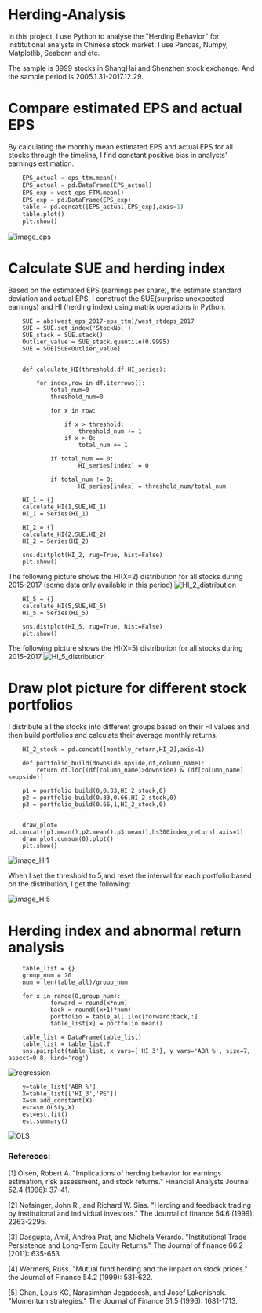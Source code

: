 # Herding-Analysis

In this project, I use Python to analyse the "Herding Behavior" for institutional analysts in Chinese stock market. I use Pandas, Numpy, Matplotlib, Seaborn and etc.

The sample is 3999 stocks in ShangHai and Shenzhen stock exchange. And the sample period is 2005.1.31-2017.12.29. 

# Compare estimated EPS and actual EPS 

By calculating the monthly mean estimated EPS and actual EPS for all stocks through the timeline, I find constant positive bias in analysts' earnings estimation.

```python
    EPS_actual = eps_ttm.mean()
    EPS_actual = pd.DataFrame(EPS_actual)
    EPS_exp = west_eps_FTM.mean()
    EPS_exp = pd.DataFrame(EPS_exp)
    table = pd.concat([EPS_actual,EPS_exp],axis=1)
    table.plot()
    plt.show()
```
 
![image_eps](https://github.com/YourongYe/Python-Herding-Analysis/blob/master/EPS.png)

# Calculate SUE and herding index

Based on the estimated EPS (earnings per share), the estimate standard deviation and actual EPS, I construct the SUE(surprise unexpected earnings) and HI (herding index) using 
matrix operations in Python.

```
    SUE = abs(west_eps_2017-eps_ttm)/west_stdeps_2017
    SUE = SUE.set_index('StockNo.')
    SUE_stack = SUE.stack()
    Outlier_value = SUE_stack.quantile(0.9995)
    SUE = SUE[SUE<Outlier_value]


    def calculate_HI(threshold,df,HI_series):
    
        for index,row in df.iterrows():
            total_num=0
            threshold_num=0

            for x in row:

                if x > threshold:
                    threshold_num += 1
                if x > 0:
                    total_num += 1

            if total_num == 0:
                    HI_series[index] = 0

            if total_num != 0:
                    HI_series[index] = threshold_num/total_num

    HI_1 = {}
    calculate_HI(1,SUE,HI_1)
    HI_1 = Series(HI_1)

    HI_2 = {}
    calculate_HI(2,SUE,HI_2)
    HI_2 = Series(HI_2)
  
    sns.distplot(HI_2, rug=True, hist=False)
    plt.show()
```

The following picture shows the HI(X=2) distribution for all stocks during 2015-2017 (some data only available in this period)
![HI_2_distribution](https://github.com/YourongYe/Python-Herding-Analysis/blob/master/HI_2_distribution.png)
    
```
    HI_5 = {}
    calculate_HI(5,SUE,HI_5)
    HI_5 = Series(HI_5)
    
    sns.distplot(HI_5, rug=True, hist=False)
    plt.show()
```
    
The following picture shows the HI(X=5) distribution for all stocks during 2015-2017 
![HI_5_distribution](https://github.com/YourongYe/Python-Herding-Analysis/blob/master/HI_5_distribution.png)

# Draw plot picture for different stock portfolios

I distribute all the stocks into different groups based on their HI values and then build portfolios and calculate their average monthly returns.

```
    HI_2_stock = pd.concat([monthly_return,HI_2],axis=1)
    
    def portfolio_build(downside,upside,df,column_name):
        return df.loc[(df[column_name]>downside) & (df[column_name]<=upside)]

    p1 = portfolio_build(0,0.33,HI_2_stock,0)
    p2 = portfolio_build(0.33,0.66,HI_2_stock,0)
    p3 = portfolio_build(0.66,1,HI_2_stock,0)
    
    
    draw_plot= pd.concat([p1.mean(),p2.mean(),p3.mean(),hs300index_return],axis=1)
    draw_plot.cumsum(0).plot()
    plt.show()
```
    
![image_HI1](https://github.com/YourongYe/Python-Herding-Analysis/blob/master/HI1.png)
    
When I set the threshold to 5,and reset the interval for each portfolio based on the distribution, I get the following:

![image_HI5](https://github.com/YourongYe/Python-Herding-Analysis/blob/master/HI5.png)

# Herding index and abnormal return analysis

```
    table_list = {}
    group_num = 20
    num = len(table_all)/group_num

    for x in range(0,group_num):
            forward = round(x*num)
            back = round((x+1)*num)
            portfolio = table_all.iloc[forward:back,:]
            table_list[x] = portfolio.mean()

    table_list = DataFrame(table_list)
    table_list = table_list.T
    sns.pairplot(table_list, x_vars=['HI_3'], y_vars='ABR %', size=7, aspect=0.8, kind='reg')
```

![regression](https://github.com/YourongYe/Python-Herding-Analysis/blob/master/regression.png)

```
    y=table_list['ABR %']
    X=table_list[['HI_3','PE']]
    X=sm.add_constant(X)
    est=sm.OLS(y,X)
    est=est.fit()
    est.summary()
```

![OLS](https://github.com/YourongYe/Python-Herding-Analysis/blob/master/OLS%20analysis.png)

### Refereces: 

[1] Olsen, Robert A. "Implications of herding behavior for earnings estimation, risk assessment, and stock returns." Financial Analysts Journal 52.4 (1996): 37-41.

[2] Nofsinger, John R., and Richard W. Sias. "Herding and feedback trading by institutional and individual investors." The Journal of finance 54.6 (1999): 2263-2295.

[3] Dasgupta, Amil, Andrea Prat, and Michela Verardo. "Institutional Trade Persistence and Long‐Term Equity Returns." The Journal of finance 66.2 (2011): 635-653.

[4] Wermers, Russ. "Mutual fund herding and the impact on stock prices." the Journal of Finance 54.2 (1999): 581-622.

[5] Chan, Louis KC, Narasimhan Jegadeesh, and Josef Lakonishok. "Momentum strategies." The Journal of Finance 51.5 (1996): 1681-1713.
